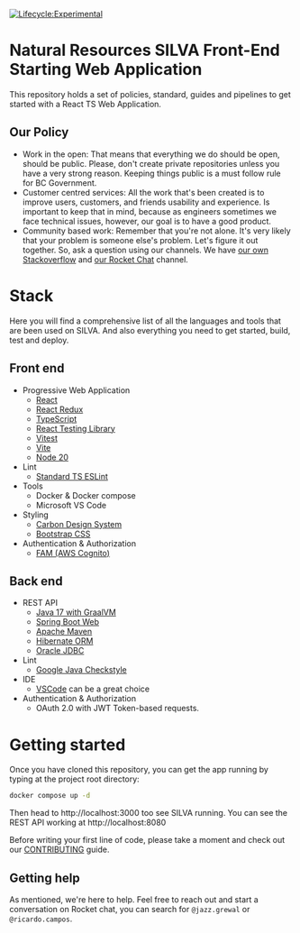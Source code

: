 [![Lifecycle:Experimental](https://img.shields.io/badge/Lifecycle-Experimental-339999)](https://github.com/bcgov/nr-spar-webapp)


# Natural Resources SILVA Front-End Starting Web Application

This repository holds a set of policies, standard, guides and pipelines to get
started with a React TS Web Application.

## Our Policy

- Work in the open: That means that everything we do should be open, should be
public. Please, don't create private repositories unless you have a very strong
reason. Keeping things public is a must follow rule for BC Government.
- Customer centred services: All the work that's been created is to improve
users, customers, and friends usability and experience. Is important to keep
that in mind, because as engineers sometimes we face technical issues, however, our goal is to have a good product.
- Community based work: Remember that you're not alone. It's very likely that
your problem is someone else's problem. Let's figure it out together. So, ask
a question using our channels. We have [our own Stackoverflow](https://stackoverflow.developer.gov.bc.ca/)
and [our Rocket Chat](https://chat.developer.gov.bc.ca/) channel.

# Stack

Here you will find a comprehensive list of all the languages and tools that are
been used on SILVA. And also everything you need to get started, build,
test and deploy.

## Front end
- Progressive Web Application
  - [React](https://react.dev/)
  - [React Redux](https://react-redux.js.org/)
  - [TypeScript](https://www.typescriptlang.org/)
  - [React Testing Library](https://testing-library.com/docs/react-testing-library/intro/)
  - [Vitest](https://vitest.dev/)
  - [Vite](https://vitejs.dev/)
  - [Node 20](https://nodejs.org/download/release/v20.7.0/)
- Lint
  - [Standard TS ESLint](https://github.com/standard/eslint-config-standard-with-typescript)
- Tools
  - Docker & Docker compose
  - Microsoft VS Code
- Styling
  - [Carbon Design System](https://github.com/bcgov/nr-fsa-theme)
  - [Bootstrap CSS](https://getbootstrap.com/)
- Authentication & Authorization
  - [FAM (AWS Cognito)](https://github.com/bcgov/nr-forests-access-management)

## Back end
- REST API
  - [Java 17 with GraalVM](https://www.graalvm.org/)
  - [Spring Boot Web](https://spring.io/guides/gs/spring-boot/)
  - [Apache Maven](https://maven.apache.org/)
  - [Hibernate ORM](https://hibernate.org/orm/)
  - [Oracle JDBC](https://www.oracle.com/database/technologies/appdev/jdbc-downloads.html)
- Lint
  - [Google Java Checkstyle ](https://checkstyle.org/styleguides/google-java-style-20180523/javaguide.html)
- IDE
  - [VSCode](https://code.visualstudio.com/) can be a great choice
- Authentication & Authorization
  - OAuth 2.0 with JWT Token-based requests.

# Getting started

Once you have cloned this repository, you can get the app running by typing
at the project root directory:

```sh
docker compose up -d
```

Then head to http://localhost:3000 too see SILVA running. You can see the REST API working at http://localhost:8080

Before writing your first line of code, please take a moment and check out
our [CONTRIBUTING](CONTRIBUTING.md) guide.

## Getting help

As mentioned, we're here to help. Feel free to reach out and 
start a conversation on Rocket chat, you can search for
`@jazz.grewal` or `@ricardo.campos`.
